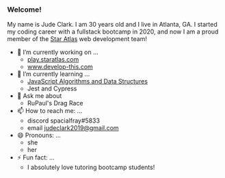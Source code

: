### Welcome!

My name is Jude Clark. I am 30 years old and I live in Atlanta, GA. I started my coding career with a fullstack bootcamp in 2020, and now I am a proud member of the [Star Atlas](https://github.com/staratlasmeta) web development team!

- 🔭 I’m currently working on ...
  - [play.staratlas.com](https://play.staratlas.com/)
  - www.develop-this.com
- 🌱 I’m currently learning ...
  - [JavaScript Algorithms and Data Structures](https://www.udemy.com/course/js-algorithms-and-data-structures-masterclass/)
  - Jest and Cypress
- 💬 Ask me about 
  - RuPaul's Drag Race
- 📫 How to reach me: ...
  - discord spacialfray#5833
  - email judeclark2019@gmail.com
- 😄 Pronouns: ...
  - she
  - her
- ⚡ Fun fact: ...
  - I absolutely love tutoring bootcamp students!
